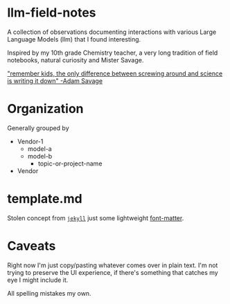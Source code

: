 # llm-field-notes

A collection of observations documenting interactions with various Large Language Models (llm) that I found interesting. 

Inspired by my 10th grade Chemistry teacher, a very long tradition of field notebooks, natural curiosity and Mister Savage.

["remember kids, the only difference between screwing around and science is writing it down" -Adam Savage](https://imgur.com/origin-of-remember-kids-1h3K2TT/)

# Organization

Generally grouped by 

* Vendor-1
    * model-a
    * model-b
        * topic-or-project-name
* Vendor

# template.md

Stolen concept from [`jekyll`](http://jekyllrb.com/) just some lightweight [font-matter](https://frontmatter.codes).

# Caveats

Right now I'm just copy/pasting whatever comes over in plain text. I'm not trying to preserve the UI experience, if there's something that catches my eye I might include it.

All spelling mistakes my own.